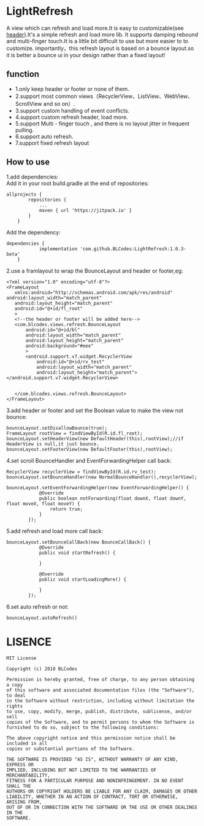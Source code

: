 # LightRefresh
A view which can refresh and load more.It is easy to customizable(see [header](https://github.com/BLCodes/LightRefresh/tree/master/header)).It's a simple refresh and load more lib.
It supports damping rebound and multi-finger touch.It is a little bit difficult to use but more easier to to customize.
importantly，this refresh layout is based on a bounce layout.so it is better a bounce ui in your design rather than a fixed layout!
## function
* 1.only keep header or footer or none of them.
* 2.support most common views（RecyclerView、ListView、WebView、ScrollView and so on）.
* 3.support custom handling of event conflicts.
* 4.support custom refresh header, load more.
* 5.support Multi - finger touch , and there is no layout jitter in frequent pulling.
* 6.support auto refresh.
* 7.support fixed refresh layout
## How to use
1.add dependencies:<br/>
Add it in your root build.gradle at the end of repositories:
```
allprojects {
		repositories {
			...
			maven { url 'https://jitpack.io' }
		}
	}   
```
Add the dependency:
```
dependencies {
	        implementation 'com.github.BLCodes:LightRefresh:1.0.3-beta'
	}
```
2.use a framlayout to wrap the BounceLayout and header or footer,eg:
    
 ```
<?xml version="1.0" encoding="utf-8"?>
<FrameLayout
    xmlns:android="http://schemas.android.com/apk/res/android" android:layout_width="match_parent"
    android:layout_height="match_parent"
    android:id="@+id/fl_root"
    >
    <!--the header or footer will be added here-->
    <com.blcodes.views.refresh.BounceLayout
        android:id="@+id/bl"
        android:layout_width="match_parent"
        android:layout_height="match_parent"
        android:background="#eee"
        >
        <android.support.v7.widget.RecyclerView
            android:id="@+id/rv_test"
            android:layout_width="match_parent"
            android:layout_height="match_parent"></android.support.v7.widget.RecyclerView>


    </com.blcodes.views.refresh.BounceLayout>
</FrameLayout> 
```
3.add header or footer and set the Boolean value to make the view not bounce:
```
bounceLayout.setDisallowBounce(true);
FrameLayout rootView = findViewById(R.id.fl_root);
bounceLayout.setHeaderView(new DefaultHeader(this),rootView);//if HeaderView is null,it just bounce.
bounceLayout.setFooterView(new DefaultFooter(this),rootView);
```
4.set scroll BounceHandler and EventForwardingHelper call back:
```
RecyclerView recyclerView = findViewById(R.id.rv_test);
bounceLayout.setBounceHandler(new NormalBounceHandler(),recyclerView);

bounceLayout.setEventForwardingHelper(new EventForwardingHelper() {
            @Override
            public boolean notForwarding(float downX, float downY, float moveX, float moveY) {
                return true;
            }
        });
```
5.add refresh and load more call back:
```
bounceLayout.setBounceCallBack(new BounceCallBack() {
            @Override
            public void startRefresh() {

            }

            @Override
            public void startLoadingMore() {

            }
        });
```
6.set auto refresh or not:
```
bounceLayout.autoRefresh()
```
# LISENCE
```
MIT License

Copyright (c) 2018 BLCodes

Permission is hereby granted, free of charge, to any person obtaining a copy
of this software and associated documentation files (the "Software"), to deal
in the Software without restriction, including without limitation the rights
to use, copy, modify, merge, publish, distribute, sublicense, and/or sell
copies of the Software, and to permit persons to whom the Software is
furnished to do so, subject to the following conditions:

The above copyright notice and this permission notice shall be included in all
copies or substantial portions of the Software.

THE SOFTWARE IS PROVIDED "AS IS", WITHOUT WARRANTY OF ANY KIND, EXPRESS OR
IMPLIED, INCLUDING BUT NOT LIMITED TO THE WARRANTIES OF MERCHANTABILITY,
FITNESS FOR A PARTICULAR PURPOSE AND NONINFRINGEMENT. IN NO EVENT SHALL THE
AUTHORS OR COPYRIGHT HOLDERS BE LIABLE FOR ANY CLAIM, DAMAGES OR OTHER
LIABILITY, WHETHER IN AN ACTION OF CONTRACT, TORT OR OTHERWISE, ARISING FROM,
OUT OF OR IN CONNECTION WITH THE SOFTWARE OR THE USE OR OTHER DEALINGS IN THE
SOFTWARE.
```
